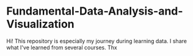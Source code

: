 # Fundamental-Data-Analysis-and-Visualization
Hi! 
This repository is especially my journey during learning data. I share what I've learned from several courses. Thx
